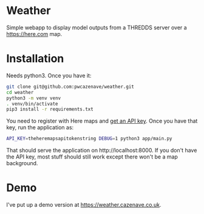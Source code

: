 # Weather

Simple webapp to display model outputs from a THREDDS server over a https://here.com map.

# Installation

Needs python3. Once you have it:

```bash
git clone git@github.com:pwcazenave/weather.git
cd weather
python3 -m venv venv
. venv/bin/activate
pip3 install -r requirements.txt
```

You need to register with Here maps and [get an API key](https://developer.here.com/documentation/maps/3.1.29.0/dev_guide/topics/quick-start.html). Once you have that key, run the application as:

```bash
API_KEY=theheremapsapitokenstring DEBUG=1 python3 app/main.py
```

That should serve the application on http://localhost:8000. If you don't have the API key, most stuff should still work except there won't be a map background.

# Demo

I've put up a demo version at https://weather.cazenave.co.uk.


